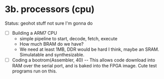 # 3b. processors (cpu)

Status: geohot stuff not sure I'm gonna do

- [ ]  Building a ARM7 CPU
    - simple pipeline to start, decode, fetch, execute
    - How much BRAM do we have?
    - We need at least 1MB, DDR would be hard I think, maybe an SRAM. Simulatable and synthesizable.
- [ ]  Coding a bootrom(Assembler, 40) -- This allows code download into RAM over the serial port, and is baked into the FPGA image. Cute test programs run on this.